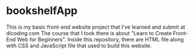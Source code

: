 # bookshelfApp
This is my basic front-end website project that I've learned and submit at dicoding.com
The course that I took there is about "Learn to Create Front-End Web for Beginners".
Inside this repository, there are HTML file along with CSS and JavaScript file that used to build this website.
